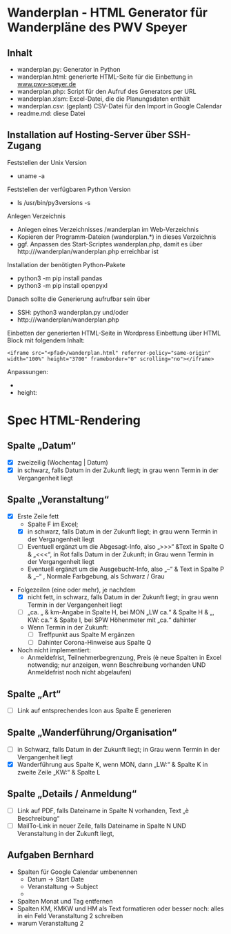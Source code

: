 # Wanderplan - HTML Generator für Wanderpläne des PWV Speyer

## Inhalt
- wanderplan.py: Generator in Python
- wanderplan.html: generierte HTML-Seite für die Einbettung in www.pwv-speyer.de
- wanderplan.php: Script für den Aufruf des Generators per URL
- wanderplan.xlsm: Excel-Datei, die die Planungsdaten enthält
- wanderplan.csv: (geplant) CSV-Datei für den Import in Google Calendar
- readme.md: diese Datei

## Installation auf Hosting-Server über SSH-Zugang
Feststellen der Unix Version
- uname -a

Feststellen der verfügbaren Python Version
- ls /usr/bin/py3versions -s

Anlegen Verzeichnis
- Anlegen eines Verzeichnisses /wanderplan im Web-Verzeichnis
- Kopieren der Programm-Dateien (wanderplan.*) in dieses Verzeichnis
- ggf. Anpassen des Start-Scriptes wanderplan.php, damit es über http://<domain>/wanderplan/wanderplan.php erreichbar ist

Installation der benötigten Python-Pakete
- python3 -m pip install pandas
- python3 -m pip install openpyxl

Danach sollte die Generierung aufrufbar sein über
- SSH: python3 wanderplan.py und/oder
- http://<domain>/wanderplan/wanderplan.php

Einbetten der generierten HTML-Seite in Wordpress
Einbettung über HTML Block mit folgendem Inhalt:
```
<iframe src="<pfad>/wanderplan.html" referrer-policy="same-origin" width="100%" height="3700" frameborder="0" scrolling="no"></iframe>
```
Anpassungen:
- <pfad>
- height:

# Spec HTML-Rendering
## Spalte „Datum“
- [x] zweizeilig (Wochentag | Datum)
- [x] in schwarz, falls Datum in der Zukunft liegt; in grau wenn Termin in der Vergangenheit liegt
## Spalte „Veranstaltung“
- [x] Erste Zeile fett
  - Spalte F im Excel;
  - [x] in schwarz, falls Datum in der Zukunft liegt; in grau wenn Termin in der Vergangenheit liegt
  - [ ] Eventuell ergänzt um die Abgesagt-Info, also „>>>“ &Text in Spalte O & „<<<“, in Rot falls Datum in der Zukunft; in Grau wenn Termin in der Vergangenheit liegt
  - Eventuell ergänzt um die Ausgebucht-Info, also „–“ & Text in Spalte P & „–“ , Normale Farbgebung, als Schwarz / Grau
- Folgezeilen (eine oder mehr), je nachdem
  - [x] nicht fett, in schwarz, falls Datum in der Zukunft liegt; in grau wenn Termin in der Vergangenheit liegt
  - [ ] „ca. „ & km-Angabe in Spalte H, bei MON „LW ca.“ & Spalte H & „, KW: ca.“ & Spalte I, bei SPW Höhenmeter mit „ca.“ dahinter
  - Wenn Termin in der Zukunft:
    - [ ] Treffpunkt aus Spalte M ergänzen
    - [ ] Dahinter Corona-Hinweise aus Spalte Q
- Noch nicht implementiert:
  - Anmeldefrist, Teilnehmerbegrenzung, Preis (è neue Spalten in Excel notwendig; nur anzeigen, wenn Beschreibung vorhanden UND Anmeldefrist noch nicht abgelaufen)
## Spalte „Art“
- [ ] Link auf entsprechendes Icon aus Spalte E generieren
## Spalte „Wanderführung/Organisation“
- [ ] in Schwarz, falls Datum in der Zukunft liegt; in Grau wenn Termin in der Vergangenheit liegt
- [x] Wanderführung aus Spalte K, wenn MON, dann „LW:“ & Spalte K in zweite Zeile „KW:“ & Spalte L
## Spalte „Details / Anmeldung“
- [ ] Link auf PDF, falls Dateiname in Spalte N vorhanden, Text „è Beschreibung“
- [ ] MailTo-Link in neuer Zeile, falls Dateiname in Spalte N UND Veranstaltung in der Zukunft liegt, 
 
## Aufgaben Bernhard
 - Spalten für Google Calendar umbenennen
   - Datum -> Start Date
   - Veranstaltung -> Subject
   - 
 - Spalten Monat und Tag entfernen
 - Spalten KM, KMKW und HM als Text formatieren oder besser noch: alles in ein Feld Veranstaltung 2 schreiben
 - warum Veranstaltung 2